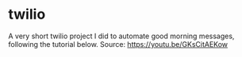 # twilio
A very short twilio project I did to automate good morning messages, following the tutorial below.
Source: https://youtu.be/GKsCitAEKow
